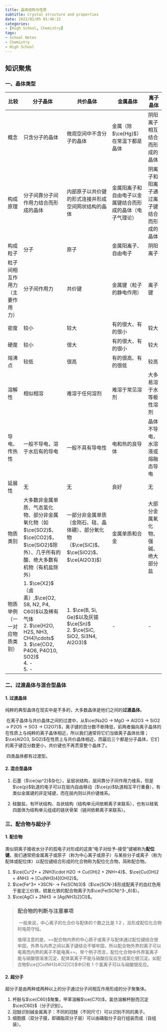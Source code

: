 ```yaml
---
title: 晶体结构与性质
subtitle: Crystal structure and properties
date: 2022/02/05 01:46:12
categories:
- [High School, Chemistry]
tags:
- School Notes
- Chemistry
- High School
---
```


## 知识聚焦

### 一、晶体类型

| 比较                                 | 分子晶体                                                     | 共价晶体                                                     | 金属晶体                                                   | 离子晶体                                 |
| ------------------------------------ | ------------------------------------------------------------ | ------------------------------------------------------------ | ---------------------------------------------------------- | ---------------------------------------- |
| 概念                                 | 只含分子的晶体                                               | 微观空间中不含分子的晶体                                     | 金属（除$\ce{Hg}$）在常温下都是晶体                        | 阴阳离子相互结合而形成的晶体             |
| 构成原理                             | 分子间靠分子间作用力结合而形成的晶体                         | 内部原子以共价键的形式连接并形成空间网状结构的晶体           | 金属阳离子和自由电子以金属键结合而形成的晶体（电子气理论） | 阴离子和阳离子通过离子键结合而形成的晶体 |
| 构成粒子                             | 分子                                                         | 原子                                                         | 金属阳离子、自由电子                                       | 阴阳离子                                 |
| 粒子间相互作用力<br />（主要作用力） | 分子间作用力                                                 | 共价键                                                       | 金属键（粒子的静电作用）                                   | 离子键                                   |
| 密度                                 | 较小                                                         | 较大                                                         | 有的很大、有的很小                                         | 较大                                     |
| 硬度                                 | 较小                                                         | 很大                                                         | 有的很大、有的很小                                         | 较大                                     |
| 熔沸点                               | 较低                                                         | 很高                                                         | 有的很高、有的很低                                         | 较高                                     |
| 溶解性                               | 相似相溶                                                     | 难溶于任何溶剂                                               | 难溶于常见溶剂                                             | 大多易溶于水等极性溶剂                   |
| 导电、传热性                         | 一般不导电，溶于水后有的导电                                 | 一般不具有导电性                                             | 电和热的良导体                                             | 晶体不导电，水溶液或熔融态导电           |
| 延展性                               | 无                                                           | 无                                                           | 良好                                                       | 无                                       |
| 物质类别                             | 大多数非金属单质、气态氢化物、部分非金属氧化物（如$\ce{SO2}$、$\ce{CO2}$，$\ce{SiO2}$除外）、几乎所有的酸、绝大多数有机物（有机盐除外） | 一部分非金属单质（金刚石、硅、晶体硼）、部分氧化物（$\ce{SiC}$、$\ce{SiO2}$、$\ce{Al2O3}$） | 金属单质和合金                                             | 大部分金属氧化物、强碱、绝大部分盐       |
| 物质举例（一一对应物质类别）         | 1. $\ce{X2}$（卤素）,$\ce{O2, S8, N2, P4, C60}$以及稀有气体<br />2. $\ce{H2O, H2S, NH3, CH4}\cdots$<br />3. $\ce{CO2, P4O6, P4O10, SO2}$<br />4. -<br />5. - | 1. $\ce{B, Si, Ge}$以及灰锡$\ce{Sn}$<br />2. $\ce{SiC, SiO2, Si3N4, Al2O3}$ | -                                                          | -                                        |

### 二、过渡晶体与混合型晶体

#### 1. 过渡晶体

​	纯粹的典型晶体在现实中是不多的，大多数晶体是他们之间的**过渡晶体**。

​	在离子晶体与共价晶体之间的过渡中，从$\ce{Na2O -> MgO -> Al2O3 -> SiO2 -> P2O5 -> SO3 -> Cl2O7}$，离子键的百分数不断降低，前两者偏向离子晶体的在性质上与纯粹的离子晶体相近，所以我们通常将它们当做离子晶体处理；$\ce{Al2O3, SiO2}$在性质上与共价晶体相近，而最后三个都是分子晶体，它们的离子键百分数更小，共价键也不再贯穿整个晶体了。

​	四类晶体都有过渡型。

#### 2. 混合型晶体

1. 石墨（$\ce{sp^2}$杂化），呈层状结构，层间靠分子间作用力维系，但是$\ce{p}$轨道的电子可以在层内自由移动（$\ce{p}$轨道相互平行重叠），有类似金属键的非定域键，而在层内则以共价键维系。

2. 硅酸盐，有环状结构、岛状结构（结构单元间依赖离子来联系），也有以硅氧四面体为结构单元组成的链状骨架（链间依赖离子来联系）。

### 三、配合物与超分子

#### 1. 配合物

​	类似铜离子接收水分子的孤电子对形成的这类“电子对给予-接受”键被称为**配位键**。我们通常把金属离子或原子（称为中心离子或原子）与某些分子或离子（称为配体或配位体）以配位键结合形成的化合物称为配位化合物，简称配合物。

1. $\ce{Cu^2+ + 2NH3\cdot H2O -> Cu(OH)2 + 2NH+4}$、$\ce{Cu(OH)2 + 4NH3 -> [Cu(NH3)4](OH)2}$。
2. $\ce{Fe^3+ +3SCN- -> Fe(SCN)3}$（$\ce{SCN-}$形成配离子的血红色用于鉴定三价铁，硫氰化铁的配合物离子为$\ce{Fe(SCN)^3-_6}$）。
3. $\ce{AgCl + 2NH3 -> [Ag(NH3)2]Cl}$。

> ### 配合物的判断与注意事项
>
> ​	一般来说，中心离子的化合价与配体的个数之比是 1:2 ，且形成配位化合物时电荷守恒。
>
> ​	值得注意的是，==配合物内界的中心原子或离子与配体通过配位键结合很牢固，外界与内界之间以离子键结合不够牢固，所以配合物外界的离子可以电离而内界的离子不能电离==。举个例子而言，配位化合物中外界氯离子能与硝酸银溶液沉淀，配体氯离子不能与硝酸应反应生成氯化银沉淀。如配合物$\ce{[Co(NH3)4Cl2]Cl}$中只有 1 个氯离子可以与硝酸银反应。

#### 2. 超分子

​	超分子是由两种或两种以上的分子通过分子间相互作用形成的分子聚集体。

1. 杯酚与$\ce{C60}$聚集，甲苯溶解$\ce{C70}$，氯仿溶解杯酚而沉淀$\ce{C60}$（分子识别）。
2. 冠醚识别碱金属离子：不同的冠醚（不同尺寸）可以识别不同的离子。
3. 细胞膜（双分子膜，即磷脂双分子层）可以由磷脂分子自行组装而成（自组装）。
